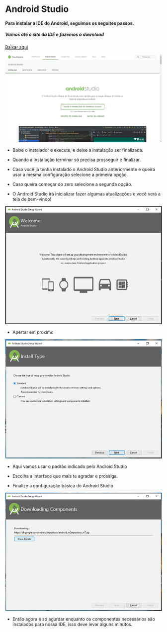 # Android Studio

#### Para instalar a IDE do Android, seguimos os seguites passos.


##### Vamos até o site da IDE e fazemos o download
[Baixar aqui](https://developer.android.com/studio/?hl=pt-br)

![alt text](./img/site_android-studio.png "Android Studio web site")

* Baixe o instalador e execute, e deixe a instalação ser finalizada. 

* Quando a instalação terminar só precisa prosseguir e finalizar.

* Caso você já tenha instalado o Android Studio anteriormente e queira usar a mesma configuração selecione a primeira opção.

* Caso queira começar do zero selecione a segunda opção.

* O Android Studio irá inicializar fazer algumas atualizações e você verá a tela de bem-vindo!

![alt text](./img/welcome.png "Android Studio Welcome")

* Apertar em proxímo

![alt text](./img/type.png "Android Studio type")

* Aqui vamos usar o padrão indicado pelo Android Studio

* Escolha a interface que mais te agradar e prossiga.

* Finalize a configuração básica do Android Studio

![alt text](./img/components.png "Android Studio components")

* Então agora é só agurdar enquanto os componentes necessários são instalados para nossa IDE, isso deve levar alguns minutos.



